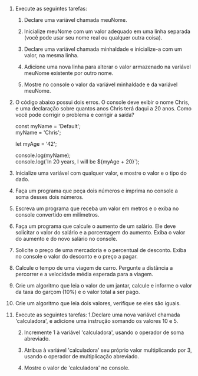 1. Execute as seguintes tarefas:
    1. Declare uma variável chamada meuNome.
    
    2. Inicialize meuNome com um valor adequado em uma linha separada (você pode usar seu nome real ou qualquer outra coisa).

    3. Declare uma variável chamada minhaIdade e inicialize-a com um valor, na mesma linha.

    4. Adicione uma nova linha para alterar o valor armazenado na variável meuNome existente por outro nome.

    5. Mostre no console o valor da variável minhaIdade e da variável meuNome.

2. O código abaixo possui dois erros. O console deve exibir o nome Chris, e uma declaração sobre quantos anos Chris terá daqui a 20 anos. Como você pode corrigir o problema e corrigir a saída?
    
    const myName = 'Default';    
    myName = 'Chris';

    let myAge = '42';

    console.log(myName);    
    console.log(\`In 20 years, I will be ${myAge + 20}`);

3. Inicialize uma variável com qualquer valor, e mostre o valor e o tipo do dado.

4. Faça um programa que peça dois números e imprima no console a soma desses dois números.

5. Escreva um programa que receba um valor em metros e o exiba no console convertido em milímetros.

6. Faça um programa que calcule o aumento de um salário. Ele deve solicitar o valor do salário e a porcentagem do aumento. Exiba o valor do aumento e do novo salário no console.

7. Solicite o preço de uma mercadoria e o percentual de desconto. Exiba no console o valor do desconto e o preço a pagar.

8. Calcule o tempo de uma viagem de carro. Pergunte a distância a percorrer e a velocidade média esperada para a viagem.

9. Crie um algoritmo que leia o valor de um jantar, calcule e informe o valor da taxa do garçom (10%) e o valor total a ser pago.

10.  Crie um algoritmo que leia dois valores, verifique se eles são iguais.

11. Execute as seguintes tarefas:
    1.Declare uma nova variável chamada 'calculadora', e adicione uma instrução somando os valores 10 e 5.

    2. Incremente 1 à variável 'calculadora', usando o operador de soma abreviado.

    3. Atribua à variável 'calculadora' seu próprio valor multiplicando por 3, usando o operador de multiplicação abreviado.
    
    4. Mostre o valor de 'calculadora' no console.